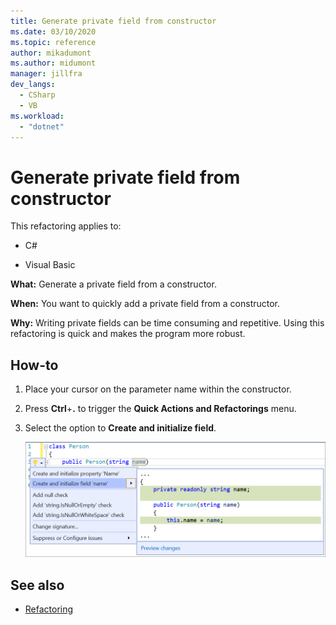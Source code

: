 ```yaml
--- 
title: Generate private field from constructor
ms.date: 03/10/2020 
ms.topic: reference 
author: mikadumont
ms.author: midumont
manager: jillfra 
dev_langs: 
  - CSharp 
  - VB
ms.workload:  
  - "dotnet" 
--- 
```

# Generate private field from constructor

This refactoring applies to: 

- C# 

- Visual Basic

**What:** Generate a private field from a constructor. 

**When:** You want to quickly add a private field from a constructor.

**Why:** Writing private fields can be time consuming and repetitive. Using this refactoring is quick and makes the program more robust.

## How-to 

1. Place your cursor on the parameter name within the constructor.

2. Press **Ctrl**+**.** to trigger the **Quick Actions and Refactorings** menu.
   
3. Select the option to **Create and initialize field**.

   ![Generate private field from constructor](media/generate-private-field-from-constructor.png)

## See also 

- [Refactoring](../refactoring-in-visual-studio.md)
